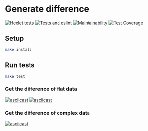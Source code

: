 # Generate difference

[![Hexlet tests](https://github.com/sunn-shinne/frontend-project-lvl2/workflows/hexlet-check/badge.svg)](https://github.com/sunn-shinne/frontend-project-lvl2/actions)
[![Tests and eslint](https://github.com/sunn-shinne/frontend-project-lvl2/workflows/test-and-lint/badge.svg)](https://github.com/sunn-shinne/frontend-project-lvl2/actions)
[![Maintainability](https://api.codeclimate.com/v1/badges/a99a88d28ad37a79dbf6/maintainability)](https://github.com/sunn-shinne/frontend-project-lvl2/actions)
[![Test Coverage](https://api.codeclimate.com/v1/badges/053023b8d04fc0c473be/test_coverage)](https://codeclimate.com/github/sunn-shinne/frontend-project-lvl2/actions)

## Setup
```sh
make install
```

## Run tests
```sh
make test
```

### Get the difference of flat data
[![asciicast](https://asciinema.org/a/ndqu6cuxUWXGfNThyDgwajob3.svg)](https://asciinema.org/a/ndqu6cuxUWXGfNThyDgwajob3)
[![asciicast](https://asciinema.org/a/YonQqPNms8JnDabJR15DPaiiK.svg)](https://asciinema.org/a/YonQqPNms8JnDabJR15DPaiiK)

### Get the difference of complex data
[![asciicast](https://asciinema.org/a/yCL0RwODUUbYis85aV1WOpENb.svg)](https://asciinema.org/a/yCL0RwODUUbYis85aV1WOpENb)
